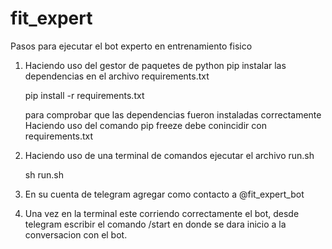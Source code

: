 # fit_expert

Pasos para ejecutar el bot experto en entrenamiento fisico

1. Haciendo uso del gestor de paquetes de python pip instalar las dependencias
   en el archivo requirements.txt

   pip install -r requirements.txt

   para comprobar que las dependencias fueron instaladas correctamente Haciendo
   uso del comando pip freeze debe conincidir con requirements.txt

2. Haciendo uso de una terminal de comandos ejecutar el archivo run.sh

   sh run.sh

3. En su cuenta de telegram agregar como contacto a @fit_expert_bot

4. Una vez en la terminal este corriendo correctamente el bot, desde telegram
   escribir el comando /start en donde se dara inicio a la conversacion con el bot.
